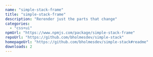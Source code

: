 ```yaml
---
name: "simple-stack-frame"
title: "simple-stack-frame"
description: "Rerender just the parts that change"
categories:
  - "css+ui"
npmUrl: "https://www.npmjs.com/package/simple-stack-frame"
repoUrl: "https://github.com/bholmesdev/simple-stack"
homepageUrl: "https://github.com/bholmesdev/simple-stack#readme"
downloads: 2
---
```

